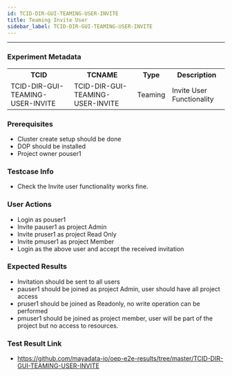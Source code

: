 ```yaml
---
id: TCID-DIR-GUI-TEAMING-USER-INVITE
title: Teaming Invite User
sidebar_label: TCID-DIR-GUI-TEAMING-USER-INVITE
---
```

------


### Experiment Metadata

<table>
  <tr>
    <th> TCID </th>
    <th> TCNAME </th>
    <th> Type </th>
    <th> Description </th>
  </tr>
  <tr>
    <td> TCID-DIR-GUI-TEAMING-USER-INVITE </td>
    <td> TCID-DIR-GUI-TEAMING-USER-INVITE </td>
    <td> Teaming </td>
    <td> Invite User Functionality </td>
  </tr>
</table>

### Prerequisites
- Cluster create setup should be done
- DOP should be installed
- Project owner pouser1


### Testcase Info
- Check the Invite user functionality works fine.

### User Actions

- Login as pouser1
- Invite pauser1 as project Admin
- Invite pruser1 as project Read Only
- Invite pmuser1 as project Member
- Login as the above user and accept the received invitation


### Expected Results

- Invitation should be sent to all users
- pauser1 should be joined as project Admin, user should have all project access
- pruser1 should be joined as Readonly, no write operation can be performed
- pmuser1 should be joined as project member, user will be part of the project but no access to resources.

### Test Result Link

- https://github.com/mayadata-io/oep-e2e-results/tree/master/TCID-DIR-GUI-TEAMING-USER-INVITE
